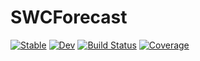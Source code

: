 # SWCForecast

[![Stable](https://img.shields.io/badge/docs-stable-blue.svg)](https://okatsn.github.io/SWCForecast.jl/stable/)
[![Dev](https://img.shields.io/badge/docs-dev-blue.svg)](https://okatsn.github.io/SWCForecast.jl/dev/)
[![Build Status](https://github.com/okatsn/SWCForecast.jl/actions/workflows/CI.yml/badge.svg?branch=main)](https://github.com/okatsn/SWCForecast.jl/actions/workflows/CI.yml?query=branch%3Amain)
[![Coverage](https://codecov.io/gh/okatsn/SWCForecast.jl/branch/main/graph/badge.svg)](https://codecov.io/gh/okatsn/SWCForecast.jl)
